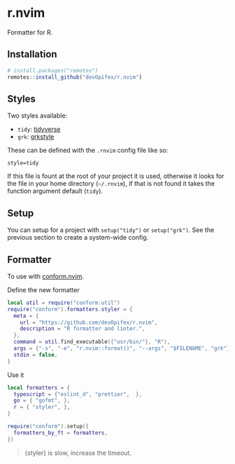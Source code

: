 <!-- badges: start -->
<!-- badges: end -->

# r.nvim

Formatter for R.

## Installation

``` r
# install.packages("remotes")
remotes::install_github("devOpifex/r.nvim")
```

## Styles 

Two styles available:

- `tidy`: [tidyverse](https://github.com/r-lib/styler)
- `grk`: [grkstyle](https://github.com/gadenbuie/grkstyle)

These can be defined with the `.rnvim` config file like so:

```
style=tidy
```

If this file is fount at the root of your project it is used,
otherwise it looks for the file in your home directory (`~/.rnvim`),
if that is not found it takes the function argument default (`tidy`).

## Setup

You can setup for a project with `setup("tidy")` or `setup("grk")`.
See the previous section to create a system-wide config.

## Formatter

To use with [conform.nvim](https://github.com/stevearc/conform.nvim).

Define the new formatter

```lua
local util = require("conform.util")
require("conform").formatters.styler = {
  meta = {
    url = "https://github.com/devOpifex/r.nvim",
    description = "R formatter and linter.",
  },
  command = util.find_executable({"usr/bin/"}, "R"),
  args = {"-s", "-e", "r.nvim::format()", "--args", "$FILENAME", "grk"},
  stdin = false,
}
```

Use it

```lua
local formatters = {
  typescript = {"eslint_d", "prettier",  },
  go = { "gofmt", },
  r = { "styler", },
}

require("conform").setup({
  formatters_by_ft = formatters,
})
```

> {styler} is slow, increase the timeout.


